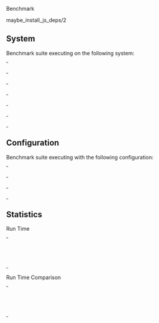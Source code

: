 Benchmark

maybe_install_js_deps/2

## System

Benchmark suite executing on the following system:

<table style="width: 1%">
  <tr>
    <th style="width: 1%; white-space: nowrap">Operating System</th>
    <td>macOS</td>
  </tr><tr>
    <th style="white-space: nowrap">CPU Information</th>
    <td style="white-space: nowrap">Apple M1 Pro</td>
  </tr><tr>
    <th style="white-space: nowrap">Number of Available Cores</th>
    <td style="white-space: nowrap">10</td>
  </tr><tr>
    <th style="white-space: nowrap">Available Memory</th>
    <td style="white-space: nowrap">16 GB</td>
  </tr><tr>
    <th style="white-space: nowrap">Elixir Version</th>
    <td style="white-space: nowrap">1.16.1</td>
  </tr><tr>
    <th style="white-space: nowrap">Erlang Version</th>
    <td style="white-space: nowrap">26.2.2</td>
  </tr>
</table>

## Configuration

Benchmark suite executing with the following configuration:

<table style="width: 1%">
  <tr>
    <th style="width: 1%">:time</th>
    <td style="white-space: nowrap">1 min</td>
  </tr><tr>
    <th>:parallel</th>
    <td style="white-space: nowrap">1</td>
  </tr><tr>
    <th>:warmup</th>
    <td style="white-space: nowrap">2 s</td>
  </tr>
</table>

## Statistics



Run Time

<table style="width: 1%">
  <tr>
    <th>Name</th>
    <th style="text-align: right">IPS</th>
    <th style="text-align: right">Average</th>
    <th style="text-align: right">Devitation</th>
    <th style="text-align: right">Median</th>
    <th style="text-align: right">99th&nbsp;%</th>
  </tr>

  <tr>
    <td style="white-space: nowrap">no install</td>
    <td style="white-space: nowrap; text-align: right">11.38 K</td>
    <td style="white-space: nowrap; text-align: right">0.00009 s</td>
    <td style="white-space: nowrap; text-align: right">&plusmn;66.96%</td>
    <td style="white-space: nowrap; text-align: right">0.00009 s</td>
    <td style="white-space: nowrap; text-align: right">0.00018 s</td>
  </tr>

  <tr>
    <td style="white-space: nowrap">do install</td>
    <td style="white-space: nowrap; text-align: right">0.00008 K</td>
    <td style="white-space: nowrap; text-align: right">13.26 s</td>
    <td style="white-space: nowrap; text-align: right">&plusmn;73.88%</td>
    <td style="white-space: nowrap; text-align: right">9.83 s</td>
    <td style="white-space: nowrap; text-align: right">33.10 s</td>
  </tr>

</table>


Run Time Comparison

<table style="width: 1%">
  <tr>
    <th>Name</th>
    <th style="text-align: right">IPS</th>
    <th style="text-align: right">Slower</th>
  <tr>
    <td style="white-space: nowrap">no install</td>
    <td style="white-space: nowrap;text-align: right">11.38 K</td>
    <td>&nbsp;</td>
  </tr>

  <tr>
    <td style="white-space: nowrap">do install</td>
    <td style="white-space: nowrap; text-align: right">0.00008 K</td>
    <td style="white-space: nowrap; text-align: right">150895.75x</td>
  </tr>

</table>